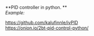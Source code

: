**PID controller in python. ** \
*Example:*

https://github.com/kalufinnle/ivPID \
https://onion.io/2bt-pid-control-python/
